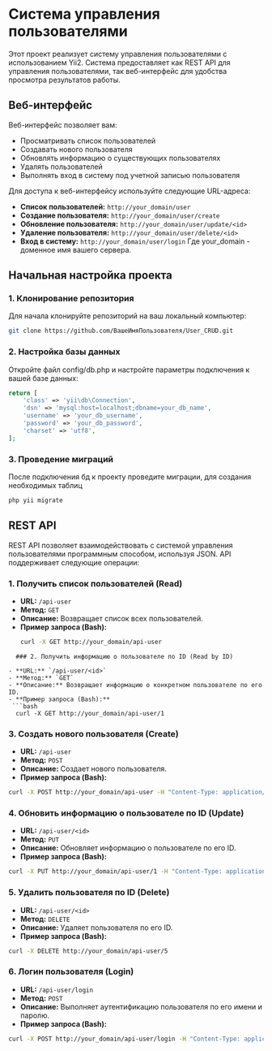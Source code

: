 # Система управления пользователями

Этот проект реализует систему управления пользователями с использованием Yii2. Система предоставляет как REST API для управления пользователями, так веб-интерфейс для удобства просмотра результатов работы.

## Веб-интерфейс

Веб-интерфейс позволяет вам:
- Просматривать список пользователей
- Создавать нового пользователя
- Обновлять информацию о существующих пользователях
- Удалять пользователей
- Выполнять вход в систему под учетной записью пользователя

Для доступа к веб-интерфейсу используйте следующие URL-адреса:
- **Список пользователей:** `http://your_domain/user`
- **Создание пользователя:** `http://your_domain/user/create`
- **Обновление пользователя:** `http://your_domain/user/update/<id>`
- **Удаление пользователя:** `http://your_domain/user/delete/<id>`
- **Вход в систему:** `http://your_domain/user/login`
Где your_domain - доменное имя вашего сервера.
## Начальная настройка проекта

### 1. Клонирование репозитория

Для начала клонируйте репозиторий на ваш локальный компьютер:

```bash
git clone https://github.com/ВашеИмяПользователя/User_CRUD.git
```
### 2. Настройка базы данных
Откройте файл config/db.php и настройте параметры подключения к вашей базе данных:
```php
return [
    'class' => 'yii\db\Connection',
    'dsn' => 'mysql:host=localhost;dbname=your_db_name',
    'username' => 'your_db_username',
    'password' => 'your_db_password',
    'charset' => 'utf8',
];
```
### 3. Проведение миграций
После подключения бд к проекту проведите миграции, для создания необходимых таблиц
```bash
php yii migrate
```

## REST API

REST API позволяет взаимодействовать с системой управления пользователями программным способом, используя JSON. API поддерживает следующие операции:

### 1. Получить список пользователей (Read)

- **URL:** `/api-user`
- **Метод:** `GET`
- **Описание:** Возвращает список всех пользователей.
- **Пример запроса (Bash):**
  ```bash
  curl -X GET http://your_domain/api-user
```
  ### 2. Получить информацию о пользователе по ID (Read by ID)

- **URL:** `/api-user/<id>`
- **Метод:** `GET`
- **Описание:** Возвращает информацию о конкретном пользователе по его ID.
- **Пример запроса (Bash):**
 ```bash
  curl -X GET http://your_domain/api-user/1
 ```
  ### 3. Создать нового пользователя (Create)

- **URL:** `/api-user`
- **Метод:** `POST`
- **Описание:** Создает нового пользователя.
- **Пример запроса (Bash):**
```bash
curl -X POST http://your_domain/api-user -H "Content-Type: application/json" -d "{\"username\": \"newuser\", \"password\": \"newpassword\"}"
```
  ### 4. Обновить информацию о пользователе по ID (Update)

- **URL:** `/api-user/<id>`
- **Метод:** `PUT`
- **Описание:** Обновляет информацию о пользователе по его ID.
- **Пример запроса (Bash):**
```bash
curl -X PUT http://your_domain/api-user/1 -H "Content-Type: application/json" -d "{\"username\": \"updateduser\", \"password\": \"updatedpassword\"}"
```
### 5. Удалить пользователя по ID (Delete)

- **URL:** `/api-user/<id>`
- **Метод:** `DELETE`
- **Описание:** Удаляет пользователя по его ID.
- **Пример запроса (Bash):**
```bash
curl -X DELETE http://your_domain/api-user/5
```
### 6. Логин пользователя (Login)

- **URL:** `/api-user/login`
- **Метод:** `POST`
- **Описание:** Выполняет аутентификацию пользователя по его имени и паролю.
- **Пример запроса (Bash):**
```bash
curl -X POST http://your_domain/api-user/login -H "Content-Type: application/json" -d "{\"username\": \"your_username\", \"password\": \"your_password\"}"
```

